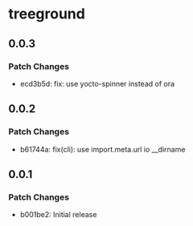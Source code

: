 # treeground

## 0.0.3

### Patch Changes

- ecd3b5d: fix: use yocto-spinner instead of ora

## 0.0.2

### Patch Changes

- b61744a: fix(cli): use import.meta.url io \_\_dirname

## 0.0.1

### Patch Changes

- b001be2: Initial release
